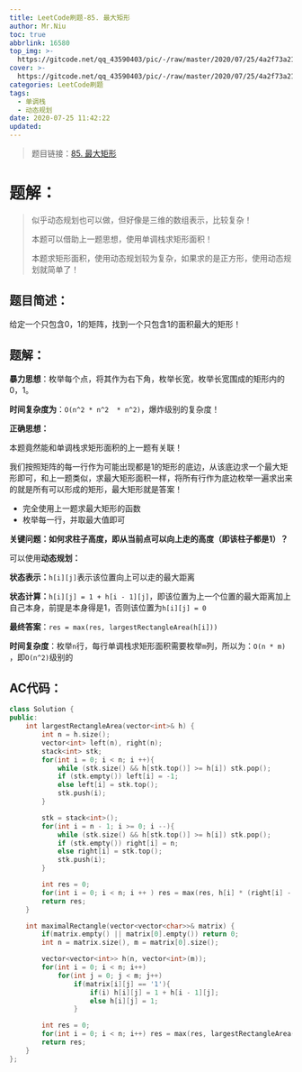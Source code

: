 ```yaml
---
title: LeetCode刷题-85. 最大矩形
author: Mr.Niu
toc: true
abbrlink: 16580
top_img: >-
  https://gitcode.net/qq_43590403/pic/-/raw/master/2020/07/25/4a2f73a21291f7a3f80ada6a6ebae9e4.png
cover: >-
  https://gitcode.net/qq_43590403/pic/-/raw/master/2020/07/25/4a2f73a21291f7a3f80ada6a6ebae9e4.png
categories: LeetCode刷题
tags:
  - 单调栈
  - 动态规划
date: 2020-07-25 11:42:22
updated:
---
```










> 题目链接：[85. 最大矩形]( https://leetcode-cn.com/problems/maximal-rectangle/)



# 题解：



> 似乎动态规划也可以做，但好像是三维的数组表示，比较复杂！
>
> 本题可以借助上一题思想，使用单调栈求矩形面积！
>
> 本题求矩形面积，使用动态规划较为复杂，如果求的是正方形，使用动态规划就简单了！



## 题目简述：

给定一个只包含0，1的矩阵，找到一个只包含1的面积最大的矩形！

## 题解：



**暴力思想**：枚举每个点，将其作为右下角，枚举长宽，枚举长宽围成的矩形内的0，1。

**时间复杂度为**：`O(n^2 * n^2  * n^2)`，爆炸级别的复杂度！



**正确思想：**

本题竟然能和单调栈求矩形面积的上一题有关联！

我们按照矩阵的每一行作为可能出现都是1的矩形的底边，从该底边求一个最大矩形即可，和上一题类似，求最大矩形面积一样，将所有行作为底边枚举一遍求出来的就是所有可以形成的矩形，最大矩形就是答案！



- 完全使用上一题求最大矩形的函数
- 枚举每一行，并取最大值即可



**关键问题：如何求柱子高度，即从当前点可以向上走的高度（即该柱子都是1）？**

可以使用**动态规划：**

**状态表示：**`h[i][j]`表示该位置向上可以走的最大距离

**状态计算：**`h[i][j] = 1 + h[i - 1][j]`，即该位置为上一个位置的最大距离加上自己本身，前提是本身得是1，否则该位置为`h[i][j] = 0`



**最终答案**：`res = max(res, largestRectangleArea(h[i]))`



**时间复杂度**：枚举`n`行，每行单调栈求矩形面积需要枚举`m`列，所以为：`O(n * m)` ，即`O(n^2)`级别的

## AC代码：



```c++
class Solution {
public:
    int largestRectangleArea(vector<int>& h) {
        int n = h.size();
        vector<int> left(n), right(n);
        stack<int> stk;
        for(int i = 0; i < n; i ++){
            while (stk.size() && h[stk.top()] >= h[i]) stk.pop();
            if (stk.empty()) left[i] = -1;
            else left[i] = stk.top();
            stk.push(i);
        }

        stk = stack<int>();
        for(int i = n - 1; i >= 0; i --){
            while (stk.size() && h[stk.top()] >= h[i]) stk.pop();
            if (stk.empty()) right[i] = n;
            else right[i] = stk.top();
            stk.push(i);
        }

        int res = 0;
        for(int i = 0; i < n; i ++ ) res = max(res, h[i] * (right[i] - left[i] - 1));
        return res;
    }

    int maximalRectangle(vector<vector<char>>& matrix) {
        if(matrix.empty() || matrix[0].empty()) return 0;
        int n = matrix.size(), m = matrix[0].size();

        vector<vector<int>> h(n, vector<int>(m));
        for(int i = 0; i < n; i++)
            for(int j = 0; j < m; j++)
                if(matrix[i][j] == '1'){
                    if(i) h[i][j] = 1 + h[i - 1][j];
                    else h[i][j] = 1;
                }

        int res = 0;
        for(int i = 0; i < n; i++) res = max(res, largestRectangleArea(h[i]));
        return res;
    }
};
```



